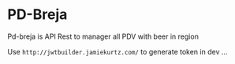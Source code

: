 # PD-Breja

Pd-breja is API Rest to manager all PDV with beer in region 

Use `http://jwtbuilder.jamiekurtz.com/` to generate token in dev
...